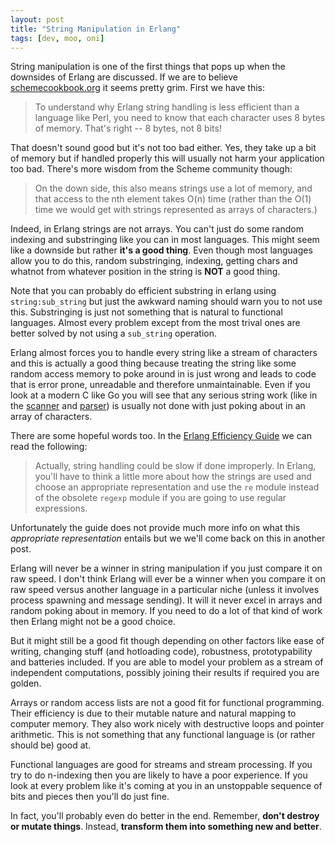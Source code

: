 ```yaml
---
layout: post
title: "String Manipulation in Erlang"
tags: [dev, moo, oni]
---
```

String manipulation is one of the first things that pops up when the downsides of Erlang are discussed. If we are to believe [schemecookbook.org](http://schemecookbook.org/Erlang/StringBasics) it seems pretty grim. First we have this:

> To understand why Erlang string handling is less efficient than a language like Perl, you need to know that each character uses 8 bytes of memory. That's right -- 8 bytes, not 8 bits!

That doesn't sound good but it's not too bad either. Yes, they take up a bit of memory but if handled properly this will usually not harm your application too bad. There's more wisdom from the Scheme community though: 

> On the down side, this also means strings use a lot of memory, and that access to the nth element takes O(n) time (rather than the O(1) time we would get with strings represented as arrays of characters.)

Indeed, in Erlang strings are not arrays. You can't just do some random indexing and substringing like you can in most languages. This might seem like a downside but rather __it's a good thing__. Even though most languages allow you to do this, random substringing, indexing, getting chars and whatnot from whatever position in the string is __NOT__ a good thing. 

Note that you can probably do efficient substring in erlang using `string:sub_string` but just the awkward naming should warn you to not use this. Substringing is just not something that is natural to functional languages. Almost every problem except from the most trival ones are better solved by not using a `sub_string` operation.

Erlang almost forces you to handle every string like a stream of characters and this is actually a good thing because treating the string like some random access memory to poke around in is just wrong and leads to code that is error prone, unreadable and therefore unmaintainable. Even if you look at a modern C like Go you will see that any serious string work (like in the [scanner](http://golang.org/src/pkg/text/scanner/scanner.go) and [parser](http://golang.org/src/pkg/go/parser/parser.go)) is usually not done with just poking about in an array of characters.

There are some hopeful words too. In the [Erlang Efficiency Guide](http://www.erlang.org/documentation/doc-5.8/doc/efficiency_guide/myths.html#id2255887) we can read the following:

> Actually, string handling could be slow if done improperly. In Erlang, you'll have to think a little more about how the strings are used and choose an appropriate representation and use the `re` module instead of the obsolete `regexp` module if you are going to use regular expressions.

Unfortunately the guide does not provide much more info on what this _appropriate representation_ entails but we we'll come back on this in another post. 

Erlang will never be a winner in string manipulation if you just compare it on raw speed. I don't think Erlang will ever be a winner when you compare it on raw speed versus another language in a particular niche (unless it involves process spawning and message sending). It will it never excel in arrays and random poking about in memory. If you need to do a lot of that kind of work then Erlang might not be a good choice. 

But it might still be a good fit though depending on other factors like ease of writing, changing stuff (and hotloading code), robustness, prototypability and batteries included. If you are able to model your problem as a stream of independent computations, possibly joining their results if required you are golden.

Arrays or random access lists are not a good fit for functional programming. Their efficiency is due to their mutable nature and natural mapping to computer memory. They also work nicely with destructive loops and pointer arithmetic. This is not something that any functional language is (or rather should be) good at.

Functional languages are good for streams and stream processing. If you try to do n-indexing then you are likely to have a poor experience. If you look at every problem like it's coming at you in an unstoppable sequence of bits and pieces then you'll do just fine.

In fact, you'll probably even do better in the end. Remember, __don't destroy or mutate things__. Instead, __transform them into something new and better__.
